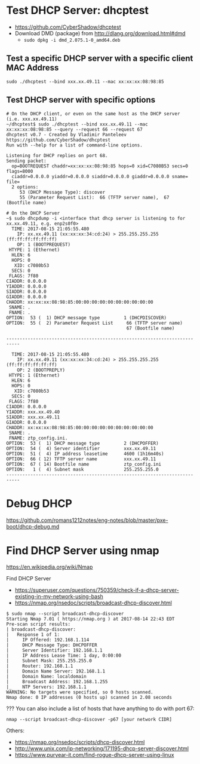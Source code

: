# Test DHCP Server: dhcptest
* https://github.com/CyberShadow/dhcptest
* Download DMD (package) from http://dlang.org/download.html#dmd
  * ```sudo dpkg -i dmd_2.075.1-0_amd64.deb```
## Test a specific DHCP server with a specific client MAC Address
```
sudo ./dhcptest --bind xxx.xx.49.11 --mac xx:xx:xx:08:98:85
```

## Test DHCP server with specific options
```
# On the DHCP client, or even on the same host as the DHCP server (i.e. xxx.xx.49.11)
~/dhcptest$ sudo ./dhcptest --bind xxx.xx.49.11 --mac xx:xx:xx:08:98:85 --query --request 66 --request 67
dhcptest v0.7 - Created by Vladimir Panteleev
https://github.com/CyberShadow/dhcptest
Run with --help for a list of command-line options.

Listening for DHCP replies on port 68.
Sending packet:
  op=BOOTREQUEST chaddr=xx:xx:xx:08:98:85 hops=0 xid=C7080B53 secs=0 flags=8000
  ciaddr=0.0.0.0 yiaddr=0.0.0.0 siaddr=0.0.0.0 giaddr=0.0.0.0 sname= file=
  2 options:
     53 (DHCP Message Type): discover
     55 (Parameter Request List):  66 (TFTP server name),  67 (Bootfile name)
```

```
# On the DHCP Server
~$ sudo dhcpdump -i <interface that dhcp server is listening to for xx.xx.49.11, e.g. enp2s0f0>
  TIME: 2017-08-15 21:05:55.480
    IP: xx.xx.49.11 (xx:xx:xx:34:cd:24) > 255.255.255.255 (ff:ff:ff:ff:ff:ff)
    OP: 1 (BOOTPREQUEST)
 HTYPE: 1 (Ethernet)
  HLEN: 6
  HOPS: 0
   XID: c7080b53
  SECS: 0
 FLAGS: 7f80
CIADDR: 0.0.0.0
YIADDR: 0.0.0.0
SIADDR: 0.0.0.0
GIADDR: 0.0.0.0
CHADDR: xx:xx:xx:08:98:85:00:00:00:00:00:00:00:00:00:00
 SNAME: .
 FNAME: .
OPTION:  53 (  1) DHCP message type         1 (DHCPDISCOVER)
OPTION:  55 (  2) Parameter Request List     66 (TFTP server name)
                                             67 (Bootfile name)

---------------------------------------------------------------------------

  TIME: 2017-08-15 21:05:55.480
    IP: xx.xx.49.11 (xx:xx:xx:34:cd:24) > 255.255.255.255 (ff:ff:ff:ff:ff:ff)
    OP: 2 (BOOTPREPLY)
 HTYPE: 1 (Ethernet)
  HLEN: 6
  HOPS: 0
   XID: c7080b53
  SECS: 0
 FLAGS: 7f80
CIADDR: 0.0.0.0
YIADDR: xxx.xx.49.40
SIADDR: xxx.xx.49.11
GIADDR: 0.0.0.0
CHADDR: xx:xx:xx:08:98:85:00:00:00:00:00:00:00:00:00:00
 SNAME: .
 FNAME: ztp_config.ini.
OPTION:  53 (  1) DHCP message type         2 (DHCPOFFER)
OPTION:  54 (  4) Server identifier         xxx.xx.49.11
OPTION:  51 (  4) IP address leasetime      4600 (1h16m40s)
OPTION:  66 ( 12) TFTP server name          xxx.xx.49.11
OPTION:  67 ( 14) Bootfile name             ztp_config.ini
OPTION:   1 (  4) Subnet mask               255.255.255.0
---------------------------------------------------------------------------
```

# Debug DHCP
https://github.com/romans1212notes/eng-notes/blob/master/pxe-boot/dhcp-debug.md

# Find DHCP Server using nmap
https://en.wikipedia.org/wiki/Nmap

Find DHCP Server
* https://superuser.com/questions/750359/check-if-a-dhcp-server-existing-in-my-network-using-bash
* https://nmap.org/nsedoc/scripts/broadcast-dhcp-discover.html
```
$ sudo nmap --script broadcast-dhcp-discover
Starting Nmap 7.01 ( https://nmap.org ) at 2017-08-14 22:43 EDT
Pre-scan script results:
| broadcast-dhcp-discover:
|   Response 1 of 1:
|     IP Offered: 192.168.1.114
|     DHCP Message Type: DHCPOFFER
|     Server Identifier: 192.168.1.1
|     IP Address Lease Time: 1 day, 0:00:00
|     Subnet Mask: 255.255.255.0
|     Router: 192.168.1.1
|     Domain Name Server: 192.168.1.1
|     Domain Name: localdomain
|     Broadcast Address: 192.168.1.255
|_    NTP Servers: 192.168.1.1
WARNING: No targets were specified, so 0 hosts scanned.
Nmap done: 0 IP addresses (0 hosts up) scanned in 2.08 seconds
```

??? You can also include a list of hosts that have anything to do with port 67:
```
nmap --script broadcast-dhcp-discover -p67 [your network CIDR]
```
Others:
* https://nmap.org/nsedoc/scripts/dhcp-discover.html
* http://www.unix.com/ip-networking/171195-dhcp-server-discover.html
* https://www.puryear-it.com/find-rogue-dhcp-server-using-linux
